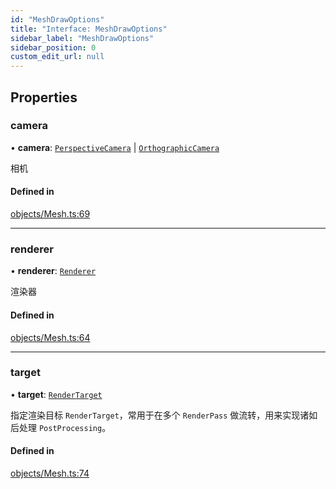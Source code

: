 ```yaml
---
id: "MeshDrawOptions"
title: "Interface: MeshDrawOptions"
sidebar_label: "MeshDrawOptions"
sidebar_position: 0
custom_edit_url: null
---
```


## Properties

### camera

• **camera**: [`PerspectiveCamera`](../classes/PerspectiveCamera.md) \| [`OrthographicCamera`](../classes/OrthographicCamera.md)

相机

#### Defined in

[objects/Mesh.ts:69](https://github.com/sakitam-gis/vis-engine/blob/master/src/objects/Mesh.ts?at&#x3D;444ba1d#line&#x3D;69)

___

### renderer

• **renderer**: [`Renderer`](../classes/Renderer.md)

渲染器

#### Defined in

[objects/Mesh.ts:64](https://github.com/sakitam-gis/vis-engine/blob/master/src/objects/Mesh.ts?at&#x3D;444ba1d#line&#x3D;64)

___

### target

• **target**: [`RenderTarget`](../classes/RenderTarget.md)

指定渲染目标 `RenderTarget`，常用于在多个 `RenderPass` 做流转，用来实现诸如后处理 `PostProcessing`。

#### Defined in

[objects/Mesh.ts:74](https://github.com/sakitam-gis/vis-engine/blob/master/src/objects/Mesh.ts?at&#x3D;444ba1d#line&#x3D;74)
